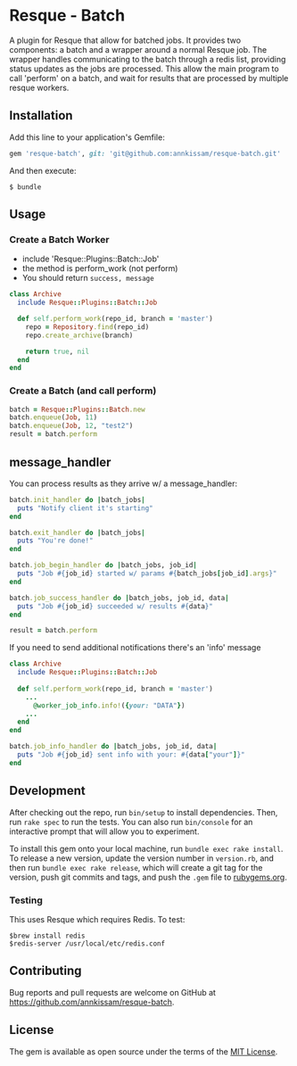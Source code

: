 # Resque - Batch

A plugin for Resque that allow for batched jobs. It provides two components: a batch and a wrapper around a normal Resque job. The wrapper handles communicating to the batch through a redis list, providing status updates as the jobs are processed. This allow the main program to call 'perform' on a batch, and wait for results that are processed by multiple resque workers.

## Installation

Add this line to your application's Gemfile:

```ruby
gem 'resque-batch', git: 'git@github.com:annkissam/resque-batch.git'
```

And then execute:

    $ bundle


## Usage

### Create a Batch Worker

* include 'Resque::Plugins::Batch::Job'
* the method is perform_work (not perform)
* You should return `success, message`

```ruby
class Archive
  include Resque::Plugins::Batch::Job

  def self.perform_work(repo_id, branch = 'master')
    repo = Repository.find(repo_id)
    repo.create_archive(branch)

    return true, nil
  end
end
```

### Create a Batch (and call perform)

```ruby
batch = Resque::Plugins::Batch.new
batch.enqueue(Job, 11)
batch.enqueue(Job, 12, "test2")
result = batch.perform
```

## message_handler

You can process results as they arrive w/ a message_handler:

```ruby
batch.init_handler do |batch_jobs|
  puts "Notify client it's starting"
end

batch.exit_handler do |batch_jobs|
  puts "You're done!"
end

batch.job_begin_handler do |batch_jobs, job_id|
  puts "Job #{job_id} started w/ params #{batch_jobs[job_id].args}"
end

batch.job_success_handler do |batch_jobs, job_id, data|
  puts "Job #{job_id} succeeded w/ results #{data}"
end

result = batch.perform
```

If you need to send additional notifications there's an 'info' message

```ruby
class Archive
  include Resque::Plugins::Batch::Job
  
  def self.perform_work(repo_id, branch = 'master')
    ...
      @worker_job_info.info!({your: "DATA"})
    ...
  end
end

batch.job_info_handler do |batch_jobs, job_id, data|
  puts "Job #{job_id} sent info with your: #{data["your"]}"
end
```


## Development

After checking out the repo, run `bin/setup` to install dependencies. Then, run `rake spec` to run the tests. You can also run `bin/console` for an interactive prompt that will allow you to experiment.

To install this gem onto your local machine, run `bundle exec rake install`. To release a new version, update the version number in `version.rb`, and then run `bundle exec rake release`, which will create a git tag for the version, push git commits and tags, and push the `.gem` file to [rubygems.org](https://rubygems.org).

### Testing

This uses Resque which requires Redis. To test:

```
$brew install redis
$redis-server /usr/local/etc/redis.conf
```

## Contributing

Bug reports and pull requests are welcome on GitHub at https://github.com/annkissam/resque-batch.

## License

The gem is available as open source under the terms of the [MIT License](http://opensource.org/licenses/MIT).
